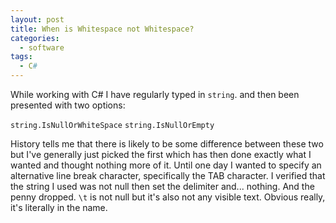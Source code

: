 ```yaml
---
layout: post
title: When is Whitespace not Whitespace?
categories:
  - software
tags:
  - C#
---
```


While working with C# I have regularly typed in `string`. and then been presented with two options:

`string.IsNullOrWhiteSpace`
`string.IsNullOrEmpty`

History tells me that there is likely to be some difference between these two but I've generally just picked the first which has then done exactly what I wanted and thought nothing more of it.
Until one day I wanted to specify an alternative line break character, specifically the TAB character. I verified that the string I used was not null then set the delimiter and... nothing. And the penny dropped. `\t` is not null but it's also not any visible text. Obvious really, it's literally in the name.
